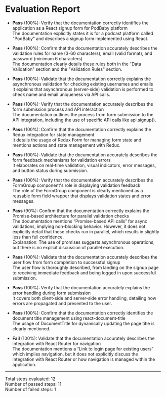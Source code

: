 # Evaluation Report

- **Pass** (100%): Verify that the documentation correctly identifies the application as a React signup form for PodBaby platform  
  The documentation explicitly states it is for a podcast platform called "PodBaby" and describes a signup form implemented using React.

- **Pass** (100%): Confirm that the documentation accurately describes the validation rules for name (3-60 characters), email (valid format), and password (minimum 6 characters)  
  The documentation clearly details these rules both in the "Data Validation" section and the "Validation Rules" section.

- **Pass** (100%): Validate that the documentation correctly explains the asynchronous validation for checking existing usernames and emails  
  It explains that asynchronous (server-side) validation is performed to check name and email uniqueness via API calls.

- **Pass** (100%): Verify that the documentation accurately describes the form submission process and API interaction  
  The documentation outlines the process from form submission to the API integration, including the use of specific API calls like api.signup().

- **Pass** (100%): Confirm that the documentation correctly explains the Redux integration for state management  
  It details the usage of Redux Form for managing form state and mentions actions and state management with Redux.

- **Pass** (100%): Validate that the documentation accurately describes the form feedback mechanisms for validation errors  
  It elaborates on real-time validation, visual indicators, error messages, and button status during submission.

- **Pass** (100%): Verify that the documentation accurately describes the FormGroup component's role in displaying validation feedback  
  The role of the FormGroup component is clearly mentioned as a reusable form field wrapper that displays validation states and error messages.

- **Pass** (90%): Confirm that the documentation correctly explains the Promise-based architecture for parallel validation checks  
  The documentation mentions “Promise-based API calls” for async validations, implying non-blocking behavior. However, it does not explicitly detail that these checks run in parallel, which results in slightly less than full confidence.  
  Explanation: The use of promises suggests asynchronous operations, but there is no explicit discussion of parallel execution.

- **Pass** (100%): Validate that the documentation accurately describes the user flow from form completion to successful signup  
  The user flow is thoroughly described, from landing on the signup page to receiving immediate feedback and being logged in upon successful submission.

- **Pass** (100%): Verify that the documentation accurately explains the error handling during form submission  
  It covers both client-side and server-side error handling, detailing how errors are propagated and presented to the user.

- **Pass** (100%): Confirm that the documentation correctly identifies the document title management using react-document-title  
  The usage of DocumentTitle for dynamically updating the page title is clearly mentioned.

- **Fail** (100%): Validate that the documentation accurately describes the integration with React Router for navigation  
  The documentation mentions a “Link to login page for existing users” which implies navigation, but it does not explicitly discuss the integration with React Router or how navigation is managed within the application.

---

Total steps evaluated: 12  
Number of passed steps: 11  
Number of failed steps: 1